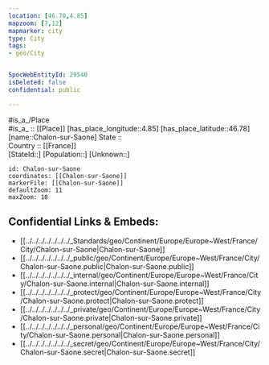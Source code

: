 ```yaml
---
location: [46.78,4.85] 
mapzoom: [7,12] 
mapmarker: city 
type: City
tags:
- geo/City


SpocWebEntityId: 29540
isDeleted: false
confidential: public

---
```

#is_a_/Place  
#is_a_ :: [[Place]] 
[has_place_longitude::4.85] 
[has_place_latitude::46.78] 
[name::Chalon-sur-Saone] 
State ::  
Country :: [[France]]  
[StateId::] 
[Population::] 
[Unknown::] 


```leaflet
id: Chalon-sur-Saone
coordinates: [[Chalon-sur-Saone]] 
markerFile: [[Chalon-sur-Saone]] 
defaultZoom: 11 
maxZoom: 18
```


## Confidential Links & Embeds: 
- [[../../../../../../../_Standards/geo/Continent/Europe/Europe~West/France/City/Chalon-sur-Saone|Chalon-sur-Saone]] 
- [[../../../../../../../_public/geo/Continent/Europe/Europe~West/France/City/Chalon-sur-Saone.public|Chalon-sur-Saone.public]] 
- [[../../../../../../../_internal/geo/Continent/Europe/Europe~West/France/City/Chalon-sur-Saone.internal|Chalon-sur-Saone.internal]] 
- [[../../../../../../../_protect/geo/Continent/Europe/Europe~West/France/City/Chalon-sur-Saone.protect|Chalon-sur-Saone.protect]] 
- [[../../../../../../../_private/geo/Continent/Europe/Europe~West/France/City/Chalon-sur-Saone.private|Chalon-sur-Saone.private]] 
- [[../../../../../../../_personal/geo/Continent/Europe/Europe~West/France/City/Chalon-sur-Saone.personal|Chalon-sur-Saone.personal]] 
- [[../../../../../../../_secret/geo/Continent/Europe/Europe~West/France/City/Chalon-sur-Saone.secret|Chalon-sur-Saone.secret]] 
